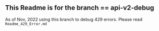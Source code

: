 ## This Readme is for the branch == api-v2-debug
As of Nov, 2022 using this branch to debug 429 errors. Please read `Readme_429_Error.md`

<!--
# vim: ai et ts=4 sw=4 sts=4 nu
-->
